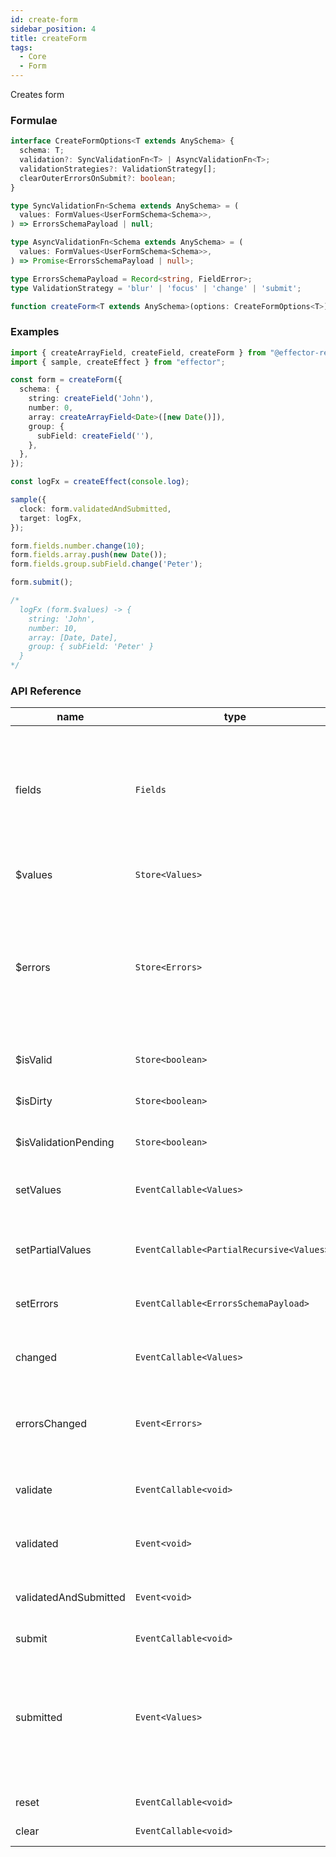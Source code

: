 ```yaml
---
id: create-form
sidebar_position: 4
title: createForm
tags:
  - Core
  - Form
---
```


Creates form

### Formulae

```ts
interface CreateFormOptions<T extends AnySchema> {
  schema: T;
  validation?: SyncValidationFn<T> | AsyncValidationFn<T>;
  validationStrategies?: ValidationStrategy[];
  clearOuterErrorsOnSubmit?: boolean;
}

type SyncValidationFn<Schema extends AnySchema> = (
  values: FormValues<UserFormSchema<Schema>>,
) => ErrorsSchemaPayload | null;

type AsyncValidationFn<Schema extends AnySchema> = (
  values: FormValues<UserFormSchema<Schema>>,
) => Promise<ErrorsSchemaPayload | null>;

type ErrorsSchemaPayload = Record<string, FieldError>;
type ValidationStrategy = 'blur' | 'focus' | 'change' | 'submit';

function createForm<T extends AnySchema>(options: CreateFormOptions<T>);
```

### Examples

```ts
import { createArrayField, createField, createForm } from "@effector-reform/core";
import { sample, createEffect } from "effector";

const form = createForm({
  schema: {
    string: createField('John'),
    number: 0,
    array: createArrayField<Date>([new Date()]),
    group: {
      subField: createField(''),
    },
  },
});

const logFx = createEffect(console.log);

sample({
  clock: form.validatedAndSubmitted,
  target: logFx,
});

form.fields.number.change(10);
form.fields.array.push(new Date());
form.fields.group.subField.change('Peter');

form.submit(); 

/*
  logFx (form.$values) -> {
    string: 'John',
    number: 10,
    array: [Date, Date],
    group: { subField: 'Peter' }
  }
*/
```

### API Reference

| name                  | type                                      | description                                                                                             |
|-----------------------|-------------------------------------------|---------------------------------------------------------------------------------------------------------|
| fields                | `Fields`                                  | contains fields of form (you can access only primitive fields api, groups or array field top api        |
| $values               | `Store<Values>`                           | contains values of fields                                                                               |
| $errors               | `Store<Errors>`                           | contains error of fields (***Note:*** array field errors stored in format `{ error: null, errors: [] }` |
| $isValid              | `Store<boolean>`                          | is all fields in form valid                                                                             |
| $isDirty              | `Store<boolean>`                          | is any field of form changed                                                                            |
| $isValidationPending  | `Store<boolean>`                          | is validation pending at the moment                                                                     |
| setValues             | `EventCallable<Values>`                   | set all values of form (for all fields)                                                                 |
| setPartialValues      | `EventCallable<PartialRecursive<Values>>` | set partially values of form (for some fields)                                                          |
| setErrors             | `EventCallable<ErrorsSchemaPayload>`      | set outer errors of fields                                                                              |
| changed               | `EventCallable<Values>`                   | triggered when any field in form value changed                                                          |
| errorsChanged         | `Event<Errors>`                           | triggered when any field in form error changed                                                          |
| validate              | `EventCallable<void>`                     | validate form (calls validationFn from overrides)                                                       |
| validated             | `Event<void>`                             | triggered when form validated                                                                           |
| validatedAndSubmitted | `Event<void>`                             | triggered when form submitted and validated                                                             |
| submit                | `EventCallable<void>`                     | submit form                                                                                             |
| submitted             | `Event<Values>`                           | triggered when form submitted (be careful: form submitted be called even if validate of form is failed  |
| reset                 | `EventCallable<void>`                     | reset form values                                                                                       |
| clear                 | `EventCallable<void>`                     | clear form values                                                                                       |